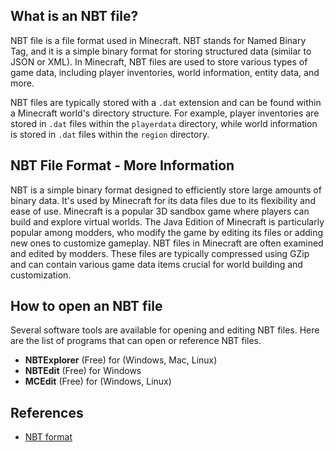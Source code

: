 ## What is an NBT file?

NBT file is a file format used in Minecraft. NBT stands for Named Binary Tag, and it is a simple binary format for storing structured data (similar to JSON or XML). In Minecraft, NBT files are used to store various types of game data, including player inventories, world information, entity data, and more.

NBT files are typically stored with a `.dat` extension and can be found within a Minecraft world's directory structure. For example, player inventories are stored in `.dat` files within the `playerdata` directory, while world information is stored in `.dat` files within the `region` directory.

## NBT File Format - More Information

NBT is a simple binary format designed to efficiently store large amounts of binary data. It's used by Minecraft for its data files due to its flexibility and ease of use. Minecraft is a popular 3D sandbox game where players can build and explore virtual worlds. The Java Edition of Minecraft is particularly popular among modders, who modify the game by editing its files or adding new ones to customize gameplay. NBT files in Minecraft are often examined and edited by modders. These files are typically compressed using GZip and can contain various game data items crucial for world building and customization. 

## How to open an NBT file

Several software tools are available for opening and editing NBT files. Here are the list of programs that can open or reference NBT files.

- **NBTExplorer** (Free) for (Windows, Mac, Linux)
- **NBTEdit** (Free) for Windows
- **MCEdit** (Free) for (Windows, Linux)

## References
* [NBT format](https://minecraft.wiki/w/NBT_format)
